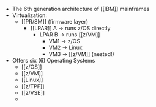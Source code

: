 - The 6th generation architecture of [[IBM]] mainframes
- Virtualization:
	- [[PR/SM]] (firmware layer)
		- [[LPAR]] A → runs z/OS directly
			- LPAR B → runs [[z/VM]]
				- VM1 → z/OS
				- VM2 → Linux
				- VM3 → [[z/VM]] (nested!)
- Offers six (6) Operating Systems
	- [[z/OS]]
	- [[z/VM]]
	- [[Linux]]
	- [[z/TPF]]
	- [[z/VSE]]
	-